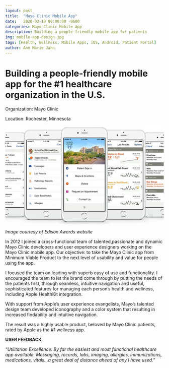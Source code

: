 ```yaml
---
layout: post
title:  "Mayo Clinic Mobile App"
date:   2020-02-19 00:00:00 -0600
categories: Mayo Clinic Mobile App
description: Building a people-friendly mobile app for patients
img: mobile-app-design.jpg
tags: [Health, Wellness, Mobile Apps, iOS, Android, Patient Portal]
author: Ann Marie Jahn
---
```

# Building a people-friendly mobile app for the #1 healthcare organization in the U.S.

Organization: Mayo Clinic

Location: Rochester, Minnesota

![patient app](/assets/img/patient_app.jpg)

_Image courtesy of Edison Awards website_

In 2012 I joined a cross-functional team of talented,passionate and dynamic Mayo Clinic developers and user experience designers working on the Mayo Clinic mobile app. Our objective: to take the Mayo Clinic app from Minimum Viable Product to the next level of usability and value for people using the app.

I focused the team on leading with superb easy of use and functionality. I encouraged the team to let the brand come through by putting the needs of the patients first, through seamless, intuitive navigation and useful, sophisticated features for managing each person’s health and wellness, including Apple HealthKit integration.

With support from Apple’s user experience evangelists, Mayo’s talented design team developed iconography and a color system that resulting in increased findability and intuitive navigation. 

The result was a highly usable product, beloved by Mayo Clinic patients, rated by Apple as the #1 wellness app.

**USER FEEDBACK**

_“Utilitarian Excellence: By far the easiest and most functional healthcare app available. Messaging, records, labs, imaging, allergies, immunizations, medications, vitals...a great deal of distance ahead of any I have used.”_
